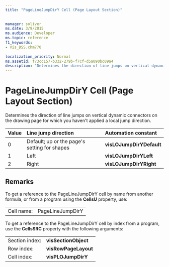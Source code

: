 ```yaml
---
title: "PageLineJumpDirY Cell (Page Layout Section)"
 
 
manager: soliver
ms.date: 3/9/2015
ms.audience: Developer
ms.topic: reference
f1_keywords:
- Vis_DSS.chm770
 
localization_priority: Normal
ms.assetid: f73cc157-b332-279b-f7cf-d5a090bc09a4
description: "Determines the direction of line jumps on vertical dynamic connectors on the drawing page for which you haven't applied a local jump direction."
---
```


# PageLineJumpDirY Cell (Page Layout Section)

Determines the direction of line jumps on vertical dynamic connectors on the drawing page for which you haven't applied a local jump direction.
  
|**Value**|**Line jump direction**|**Automation constant**|
|:-----|:-----|:-----|
| 0  <br/> | Default; up or the page's setting for shapes  <br/> |**visLOJumpDirYDefault** <br/> |
| 1  <br/> | Left  <br/> |**visLOJumpDirYLeft** <br/> |
| 2  <br/> | Right  <br/> |**visLOJumpDirYRight** <br/> |
   
## Remarks

To get a reference to the PageLineJumpDirY cell by name from another formula, or from a program using the **CellsU** property, use: 
  
|||
|:-----|:-----|
| Cell name:  <br/> | PageLineJumpDirY  <br/> |
   
To get a reference to the PageLineJumpDirY cell by index from a program, use the **CellsSRC** property with the following arguments: 
  
|||
|:-----|:-----|
| Section index:  <br/> |**visSectionObject** <br/> |
| Row index:  <br/> |**visRowPageLayout** <br/> |
| Cell index:  <br/> |**visPLOJumpDirY** <br/> |
   

